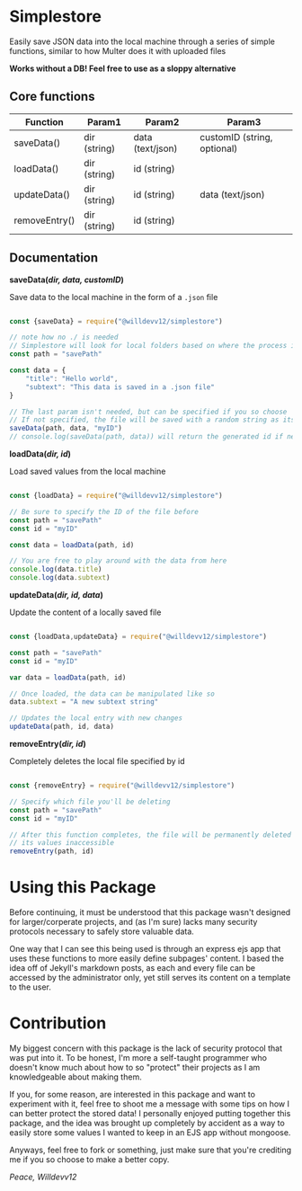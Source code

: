 # Simplestore

Easily save JSON data into the local machine through a series of simple functions, similar to how Multer does it with uploaded files

**Works without a DB!  Feel free to use as a sloppy alternative**

## Core functions

| Function | Param1 | Param2 | Param3 |
| --- | --- | --- | --- |
| saveData() | dir (string) | data (text/json) | customID (string, optional) |
| loadData() | dir (string) | id (string) |
| updateData() | dir (string) | id (string) | data (text/json) |
| removeEntry() | dir (string) | id (string) |

## Documentation

**saveData(*dir, data, customID*)**

Save data to the local machine in the form of a `.json` file

```javascript

const {saveData} = require("@willdevv12/simplestore")

// note how no ./ is needed
// Simplestore will look for local folders based on where the process is running
const path = "savePath"

const data = {
    "title": "Hello world",
    "subtext": "This data is saved in a .json file"
}

// The last param isn't needed, but can be specified if you so choose
// If not specified, the file will be saved with a random string as its name
saveData(path, data, "myID")
// console.log(saveData(path, data)) will return the generated id if needed

```

**loadData(*dir, id*)**

Load saved values from the local machine

```javascript

const {loadData} = require("@willdevv12/simplestore")

// Be sure to specify the ID of the file before 
const path = "savePath"
const id = "myID"

const data = loadData(path, id)

// You are free to play around with the data from here
console.log(data.title)
console.log(data.subtext)

```

**updateData(*dir, id, data*)**

Update the content of a locally saved file

```javascript

const {loadData,updateData} = require("@willdevv12/simplestore")

const path = "savePath"
const id = "myID"

var data = loadData(path, id)

// Once loaded, the data can be manipulated like so
data.subtext = "A new subtext string"

// Updates the local entry with new changes
updateData(path, id, data)

```

**removeEntry(*dir, id*)**

Completely deletes the local file specified by id

```javascript

const {removeEntry} = require("@willdevv12/simplestore")

// Specify which file you'll be deleting
const path = "savePath"
const id = "myID"

// After this function completes, the file will be permanently deleted and
// its values inaccessible
removeEntry(path, id)

```

# Using this Package

Before continuing, it must be understood that this package wasn't designed for larger/corperate projects, and (as I'm sure) lacks many security protocols necessary to safely store valuable data.

One way that I can see this being used is through an express ejs app that uses these functions to more easily define subpages' content.  I based the idea off of Jekyll's markdown posts, as each and every file can be accessed by the administrator only, yet still serves its content on a template to the user.

# Contribution

My biggest concern with this package is the lack of security protocol that was put into it.  To be honest, I'm more a self-taught programmer who doesn't know much about how to so "protect" their projects as I am knowledgeable about making them.

If you, for some reason, are interested in this package and want to experiment with it, feel free to shoot me a message with some tips on how I can better protect the stored data!  I personally enjoyed putting together this package, and the idea was brought up completely by accident as a way to easily store some values I wanted to keep in an EJS app without mongoose.

Anyways, feel free to fork or something, just make sure that you're crediting me if you so choose to make a better copy.

*Peace, Willdevv12*